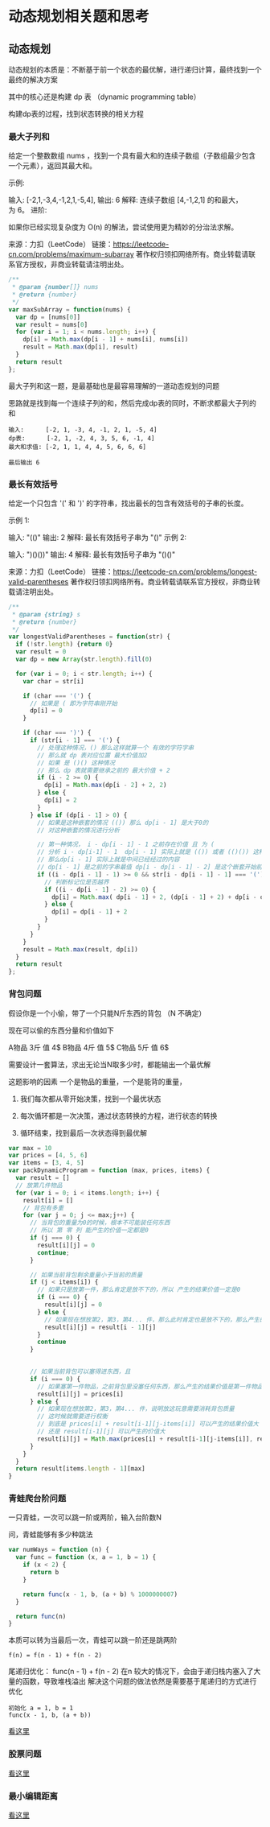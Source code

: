 # 动态规划相关题和思考

## 动态规划

动态规划的本质是：不断基于前一个状态的最优解，进行递归计算，最终找到一个最终的解决方案

其中的核心还是构建 dp 表 （dynamic programming table）

构建dp表的过程，找到状态转换的相关方程

### 最大子列和

给定一个整数数组 nums ，找到一个具有最大和的连续子数组（子数组最少包含一个元素），返回其最大和。

示例:

输入: [-2,1,-3,4,-1,2,1,-5,4],
输出: 6
解释: 连续子数组 [4,-1,2,1] 的和最大，为 6。
进阶:

如果你已经实现复杂度为 O(n) 的解法，尝试使用更为精妙的分治法求解。

来源：力扣（LeetCode）
链接：https://leetcode-cn.com/problems/maximum-subarray
著作权归领扣网络所有。商业转载请联系官方授权，非商业转载请注明出处。

```js
/**
 * @param {number[]} nums
 * @return {number}
 */
var maxSubArray = function(nums) {
  var dp = [nums[0]]
  var result = nums[0]
  for (var i = 1; i < nums.length; i++) {
    dp[i] = Math.max(dp[i - 1] + nums[i], nums[i])
    result = Math.max(dp[i], result)
  }
  return result
};
```

最大子列和这一题，是最基础也是最容易理解的一道动态规划的问题

思路就是找到每一个连续子列的和，然后完成dp表的同时，不断求都最大子列的和

```
输入:      [-2, 1, -3, 4, -1, 2, 1, -5, 4]
dp表:      [-2, 1, -2, 4, 3, 5, 6, -1, 4]
最大和求值: [-2, 1, 1, 4, 4, 5, 6, 6, 6]

最后输出 6
```

### 最长有效括号

给定一个只包含 '(' 和 ')' 的字符串，找出最长的包含有效括号的子串的长度。

示例 1:

输入: "(()"
输出: 2
解释: 最长有效括号子串为 "()"
示例 2:

输入: ")()())"
输出: 4
解释: 最长有效括号子串为 "()()"

来源：力扣（LeetCode）
链接：https://leetcode-cn.com/problems/longest-valid-parentheses
著作权归领扣网络所有。商业转载请联系官方授权，非商业转载请注明出处。

```js
/**
 * @param {string} s
 * @return {number}
 */
var longestValidParentheses = function(str) {
  if (!str.length) {return 0} 
  var result = 0
  var dp = new Array(str.length).fill(0)

  for (var i = 0; i < str.length; i++) {
    var char = str[i]

    if (char === '(') {
      // 如果是 ( 即为字符串刚开始
      dp[i] = 0
    }

    if (char === ')') {
      if (str[i - 1] === '(') {
        // 处理这种情况，() 那么这样就算一个 有效的字符字串
        // 那么就 dp 表对应位置 最大价值加2
        // 如果 是 ()() 这种情况
        // 那么 dp 表就需要继承之前的 最大价值 + 2
        if (i - 2 >= 0) {
          dp[i] = Math.max(dp[i - 2] + 2, 2)
        } else {
          dp[i] = 2
        }
      } else if (dp[i - 1] > 0) {
        // 如果是这种嵌套的情况 (()) 那么 dp[i - 1] 是大于0的
        // 对这种嵌套的情况进行分析

        // 第一种情况， i - dp[i - 1] - 1 之前存在价值 且 为 (
        // 分析 i - dp[i-1] - 1  dp[i - 1] 实际上就是 (()) 或者 (()()) 这种的情况
        // 那么dp[i - 1] 实际上就是中间已经经过的内容
        // dp[i - 1] 是之前的字串最值 dp[i - dp[i - 1] - 2] 是这个嵌套开始前的最大值
        if ((i - dp[i - 1] - 1) >= 0 && str[i - dp[i - 1] - 1] === '(') {
          // 判断标记位是否越界
          if ((i - dp[i - 1] - 2) >= 0) {
            dp[i] = Math.max( dp[i - 1] + 2, (dp[i - 1] + 2) + dp[i - dp[i - 1] - 2] )
          } else {
            dp[i] = dp[i - 1] + 2
          }
        }
      }
    }
    result = Math.max(result, dp[i])
  }
  return result
};
```

### 背包问题

假设你是一个小偷，带了一个只能N斤东西的背包 （N 不确定）

现在可以偷的东西分量和价值如下

A物品 3斤 值 4$
B物品 4斤 值 5$
C物品 5斤 值 6$

需要设计一套算法，求出无论当N取多少时，都能输出一个最优解

这题影响的因素 一个是物品的重量，一个是能背的重量，

1. 我们每次都从零开始决策，找到一个最优状态

2. 每次循环都是一次决策，通过状态转换的方程，进行状态的转换

3. 循环结束，找到最后一次状态得到最优解

```js
var max = 10
var prices = [4, 5, 6]
var items = [3, 4, 5]
var packDynamicProgram = function (max, prices, items) {
  var result = []
  // 放第几件物品
  for (var i = 0; i < items.length; i++) {
    result[i] = []
    // 背包有多重
    for (var j = 0; j <= max;j++) {
      // 当背包的重量为0的时候，根本不可能装任何东西
      // 所以 第 零 列 能产生的价值一定都是0
      if (j === 0) {
        result[i][j] = 0
        continue;
      }

      // 如果当前背包剩余重量小于当前的质量
      if (j < items[i]) {
        // 如果只是放第一件，那么肯定是放不下的，所以 产生的结果价值一定是0
        if (i === 0) {
          result[i][j] = 0
        } else {
          // 如果现在想放第2，第3，第4... 件，那么此时肯定也是放不下的，那么产生的结果价值只能是维持上一阶的状态
          result[i][j] = result[i - 1][j]
        }
        continue
      }
      

      // 如果当前背包可以塞得进东西，且
      if (i === 0) {
        // 如果塞第一件物品，之前背包里没塞任何东西，那么产生的结果价值是第一件物品
        result[i][j] = prices[i]
      } else {
        // 如果现在想放第2，第3，第4... 件，说明放这玩意需要消耗背包质量
        // 这时候就需要进行权衡
        // 到底是 prices[i] + result[i-1][j-items[i]] 可以产生的结果价值大
        // 还是 result[i-1][j] 可以产生的价值大
        result[i][j] = Math.max(prices[i] + result[i-1][j-items[i]], result[i-1][j])
      }
    }
  }
  return result[items.length - 1][max]
}
```

### 青蛙爬台阶问题

一只青蛙，一次可以跳一阶或两阶，输入台阶数N

问，青蛙能够有多少种跳法

```js
var numWays = function (n) {
  var func = function (x, a = 1, b = 1) {
    if (x < 2) {
      return b
    }

    return func(x - 1, b, (a + b) % 1000000007)
  }

  return func(n)
}
```

本质可以转为当最后一次，青蛙可以跳一阶还是跳两阶

```
f(n) = f(n - 1) + f(n - 2)
```

尾递归优化： func(n - 1) + f(n - 2)
在n 较大的情况下，会由于递归栈内塞入了大量的函数，导致堆栈溢出
解决这个问题的做法依然是需要基于尾递归的方式进行优化

```
初始化 a = 1, b = 1
func(x - 1, b, (a + b))
```

[看这里](https://leetcode-cn.com/problems/qing-wa-tiao-tai-jie-wen-ti-lcof/solution/mian-shi-ti-10-ii-qing-wa-tiao-tai-jie-wen-ti-dong/)

### 股票问题

[看这里](https://leetcode-cn.com/problems/best-time-to-buy-and-sell-stock-iii/solution/yi-ge-tong-yong-fang-fa-tuan-mie-6-dao-gu-piao-wen/)

### 最小编辑距离

[看这里](/docs/algorithm/min-edit-distance/2019-10-15-min-edit-distance.md)